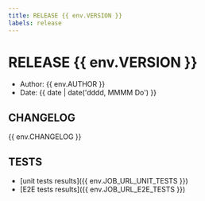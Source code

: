 ```yaml
---
title: RELEASE {{ env.VERSION }}
labels: release
---
```

# RELEASE {{ env.VERSION }}
- Author: {{ env.AUTHOR }}
- Date: {{ date | date('dddd, MMMM Do') }}

## CHANGELOG

{{ env.CHANGELOG }}

## TESTS
- [unit tests results]({{ env.JOB_URL_UNIT_TESTS }})
- [E2E tests results]({{ env.JOB_URL_E2E_TESTS }})